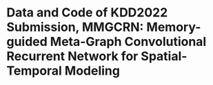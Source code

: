 # Data and Code of KDD2022 Submission, MMGCRN: Memory-guided Meta-Graph Convolutional Recurrent Network for Spatial-Temporal Modeling
